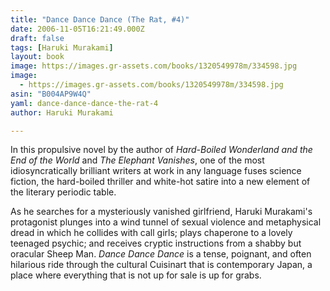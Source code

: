 ```yaml
---
title: "Dance Dance Dance (The Rat, #4)"
date: 2006-11-05T16:21:49.000Z
draft: false
tags: [Haruki Murakami]
layout: book
image: https://images.gr-assets.com/books/1320549978m/334598.jpg
image: 
  - https://images.gr-assets.com/books/1320549978m/334598.jpg
asin: "B004AP9W4Q"
yaml: dance-dance-dance-the-rat-4
author: Haruki Murakami

---
```


In this propulsive novel by the author of *Hard-Boiled Wonderland and the End of the World* and *The Elephant Vanishes*, one of the most idiosyncratically brilliant writers at work in any language fuses science fiction, the hard-boiled thriller and white-hot satire into a new element of the literary periodic table.  
  
As he searches for a mysteriously vanished girlfriend, Haruki Murakami's protagonist plunges into a wind tunnel of sexual violence and metaphysical dread in which he collides with call girls; plays chaperone to a lovely teenaged psychic; and receives cryptic instructions from a shabby but oracular Sheep Man. *Dance Dance Dance* is a tense, poignant, and often hilarious ride through the cultural Cuisinart that is contemporary Japan, a place where everything that is not up for sale is up for grabs.
